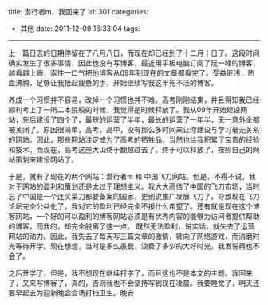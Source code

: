 title: 潜行者m，我回来了
id: 301
categories:
  - 其他
date: 2011-12-09 16:33:04
tags:
---

上一篇日志的日期停留在了八月八日，而现在却已经到了十二月十日了。这段时间确实发生了很多事情，因此也没有写博客，最近用平板电脑订阅了阮一峰的博客，越看越上瘾，索性一口气把他博客从09年到现在的文章都看完了。受益匪浅，热血沸腾，足够让我抬起疲惫的手，开始继续写我这半死不活的博客。

养成一个习惯并不容易，改掉一个习惯也并不难。高考刚刚结束，并且得知我已经顺利考上了一所二本院校的时候，我觉得是时候释放了。我从09年开始建设网站，先后建设了四个了，最短的运营了半年，最长的运营了一年半，无一意外全都被关闭了。原因很简单，高考，高中，没有那么多时间来让你建设与学习毫无关系的网站。因此，那些网站注定成为了高考的牺牲品，当然也给我积累了宝贵的经验和技术。而现在，高考这座大山终于翻越过去了，终于可以释放了，按照自己的网站策划来建设网站了。

于是，就有了现在的两个网站：潜行者m 和 中国飞刀网站。但是，不得不说，我对于网站的盈利和策划还是太过于理想主义。我大大高估了中国的飞刀市场，当时忘了中国是一个连买菜刀都要备案的国家，更别说推广发展飞刀了。导致现在飞刀论坛完全公益化了，我对它的盈利已经完全不报什么希望了。还有就是现在这个博客网站，一个好的可以盈利的博客网站必须是有优秀内容的能够为访问者提供帮助的博客，而我的，却完全脱离了这一点。
既然无法盈利，说实话，就失去了运营网站的动力。因此，我失去了每天写三篇文章的激情，转向了网络游戏，而消磨时光等待开学。现在想想，当时是多么愚蠢，浪费了多少的大好时光，我发誓再也不会了。

之后开学了，但是，我不想现在继续打字了，而且这也不是本文的主题。我回来了，又来写博客了，真的，否则我也不会坚持写到现在凌晨。我要睡觉了，明天还要早起去为迎新晚会会场打扫卫生。晚安